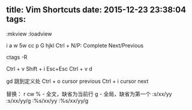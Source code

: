 title: Vim Shortcuts
date: 2015-12-23 23:38:04
tags:
---
:mkview
:loadview

<!-- more -->
i
a
w 5w
cc
p
G
hjkl
Ctrl + N/P: Complete Next/Previous

ctags -R

Ctrl + v  Shift + i Esc+Esc
Ctrl + v  d


gd 跳到定义处
Ctrl + o cursor previous
Ctrl + i cursor next

替换：
r
cw
% - 全文，缺省为当前行
g - 全局，缺省为第一个
:s/xx/yy
:s/xx/yy/g
:%s/xx/yy
:%s/xx/yy/g